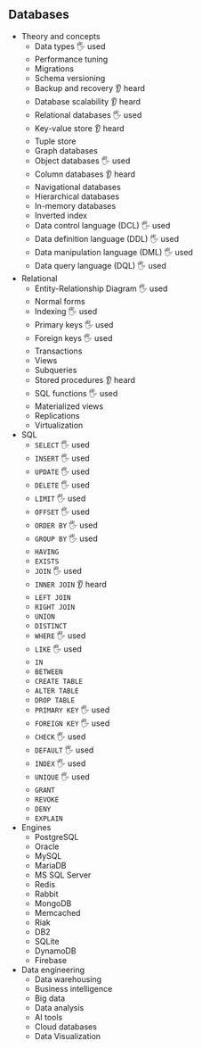 ## Databases

- Theory and concepts
  - Data types 🖐️ used
  - Performance tuning
  - Migrations
  - Schema versioning
  - Backup and recovery 👂 heard
  - Database scalability 👂 heard
  - Relational databases 🖐️ used
  - Key-value store 👂 heard
  - Tuple store
  - Graph databases
  - Object databases 🖐️ used
  - Column databases 👂 heard
  - Navigational databases
  - Hierarchical databases
  - In-memory databases
  - Inverted index
  - Data control language (DCL) 🖐️ used
  - Data definition language (DDL) 🖐️ used
  - Data manipulation language (DML) 🖐️ used
  - Data query language (DQL) 🖐️ used
- Relational
  - Entity-Relationship Diagram 🖐️ used
  - Normal forms
  - Indexing 🖐️ used
  - Primary keys 🖐️ used
  - Foreign keys 🖐️ used
  - Transactions 
  - Views
  - Subqueries
  - Stored procedures 👂 heard
  - SQL functions 🖐️ used
  - Materialized views
  - Replications
  - Virtualization
- SQL
  - `SELECT` 🖐️ used
  - `INSERT` 🖐️ used
  - `UPDATE` 🖐️ used
  - `DELETE` 🖐️ used
  - `LIMIT` 🖐️ used
  - `OFFSET` 🖐️ used
  - `ORDER BY` 🖐️ used
  - `GROUP BY` 🖐️ used
  - `HAVING`
  - `EXISTS`
  - `JOIN` 🖐️ used
  - `INNER JOIN` 👂 heard
  - `LEFT JOIN`
  - `RIGHT JOIN`
  - `UNION`
  - `DISTINCT`
  - `WHERE` 🖐️ used
  - `LIKE` 🖐️ used
  - `IN`
  - `BETWEEN`
  - `CREATE TABLE`
  - `ALTER TABLE`
  - `DROP TABLE`
  - `PRIMARY KEY` 🖐️ used
  - `FOREIGN KEY` 🖐️ used
  - `CHECK` 🖐️ used
  - `DEFAULT` 🖐️ used
  - `INDEX` 🖐️ used
  - `UNIQUE` 🖐️ used
  - `GRANT`
  - `REVOKE`
  - `DENY`
  - `EXPLAIN`
- Engines
  - PostgreSQL
  - Oracle
  - MySQL
  - MariaDB
  - MS SQL Server
  - Redis
  - Rabbit
  - MongoDB
  - Memcached
  - Riak
  - DB2
  - SQLite
  - DynamoDB
  - Firebase
- Data engineering
  - Data warehousing
  - Business intelligence
  - Big data
  - Data analysis
  - AI tools
  - Cloud databases
  - Data Visualization

